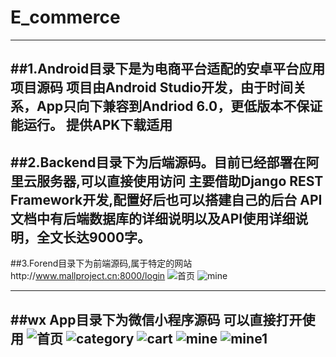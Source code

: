# E_commerce
--------------------------------------------------------------
##1.Android目录下是为电商平台适配的安卓平台应用项目源码
项目由Android Studio开发，由于时间关系，App只向下兼容到Andriod 6.0，更低版本不保证能运行。
提供APK下载适用
--------------------------------------------------------------
##2.Backend目录下为后端源码。目前已经部署在阿里云服务器,可以直接使用访问
主要借助Django REST Framework开发,配置好后也可以搭建自己的后台
API文档中有后端数据库的详细说明以及API使用详细说明，全文长达9000字。
--------------------------------------------------------------
##3.Forend目录下为前端源码,属于特定的网站http://www.mallproject.cn:8000/login
![首页](截图/login.PNG)
![mine](截图/mine1.JPG)

--------------------------------------------------------------
##wx App目录下为微信小程序源码   可以直接打开使用
![首页](截图/index.JPG)
![category](截图/category.JPG)
![cart](截图/cart.JPG)
![mine](截图/mine.JPG)
![mine1](截图/mine1.JPG)
--------------------------------------------------------------

<!-- 以下分别为对应的截图
微信小程序端 -->

